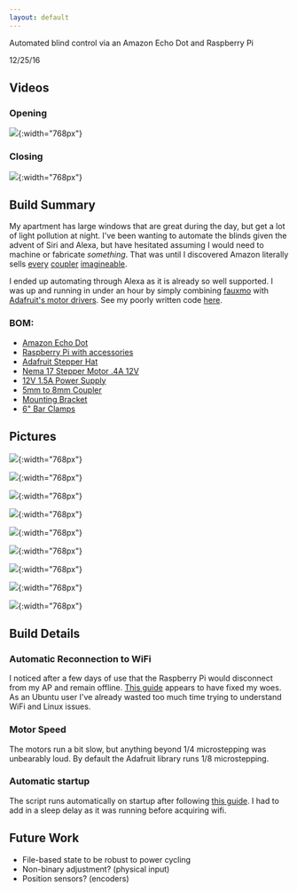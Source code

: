 ```yaml
---
layout: default
---
```


Automated blind control via an Amazon Echo Dot and Raspberry Pi

12/25/16

## [](#videos)Videos

### Opening
[![](images/opening_video.png)](https://www.youtube.com/watch?v=Tw-ZOflzcSQ){:width="768px"}

### Closing
[![](images/closing_video.png)](https://www.youtube.com/watch?v=yLr2ESYjLDU){:width="768px"}

## [](#build-summary)Build Summary

My apartment has large windows that are great during the day, but get a lot of light pollution at night. I've been wanting to automate the blinds given the advent of Siri and Alexa, but have hesitated assuming I would need to machine or fabricate _something_. That was until I discovered Amazon literally sells [every](https://www.amazon.com/gp/product/B010MZ8SQU/ref=as_li_qf_sp_asin_il_tl?ie=UTF8&tag=jwahawis-20&camp=1789&creative=9325&linkCode=as2&creativeASIN=B010MZ8SQU&linkId=1000de7377d9110fe24d93d647a139b6) [coupler](https://www.amazon.com/gp/product/B00DCAIRIC/ref=as_li_qf_sp_asin_il_tl?ie=UTF8&tag=jwahawis-20&camp=1789&creative=9325&linkCode=as2&creativeASIN=B00DCAIRIC&linkId=f42e90a307e7c301764135e5522e3a88) [imagineable](https://www.amazon.com/gp/product/B00KHTVOEU/ref=as_li_qf_sp_asin_il_tl?ie=UTF8&tag=jwahawis-20&camp=1789&creative=9325&linkCode=as2&creativeASIN=B00KHTVOEU&linkId=863f0c0e23c7aef7aab1de1188a792b1).

I ended up automating through Alexa as it is already so well supported. I was up and running in under an hour by simply combining [fauxmo](https://pypi.python.org/pypi/fauxmo/0.3.2) with [Adafruit's motor drivers](https://github.com/adafruit/Adafruit-Motor-HAT-Python-Library/tree/master/Adafruit_MotorHAT). See my poorly written code [here](blinds_project/blinds.py).

### [](#bom)BOM:

*   [Amazon Echo Dot](https://www.amazon.com/gp/product/B01DFKC2SO/ref=as_li_qf_sp_asin_il_tl?ie=UTF8&tag=jwahawis-20&camp=1789&creative=9325&linkCode=as2&creativeASIN=B01DFKC2SO&linkId=8066284c29bcd47b07bf712aa5f31467)
*   [Raspberry Pi with accessories](https://www.amazon.com/gp/product/B01C6Q2GSY/ref=as_li_qf_sp_asin_il_tl?ie=UTF8&tag=jwahawis-20&camp=1789&creative=9325&linkCode=as2&creativeASIN=B01C6Q2GSY&linkId=6dcd7db5905d7f718fe61928d9391ecf)
*   [Adafruit Stepper Hat](https://www.adafruit.com/product/2348)
*   [Nema 17 Stepper Motor .4A 12V](https://www.adafruit.com/products/324)
*   [12V 1.5A Power Supply](https://www.amazon.com/gp/product/B01DUNY9D2/ref=as_li_qf_sp_asin_il_tl?ie=UTF8&tag=jwahawis-20&camp=1789&creative=9325&linkCode=as2&creativeASIN=B01DUNY9D2&linkId=3ace95080ff7b5d5f6eeab4c24a78248)
*   [5mm to 8mm Coupler](https://www.amazon.com/gp/product/B00KHTVOEU/ref=as_li_qf_sp_asin_il_tl?ie=UTF8&tag=jwahawis-20&camp=1789&creative=9325&linkCode=as2&creativeASIN=B00KHTVOEU&linkId=29201451fd4e78abd9a09a8c8c41c42f)
*   [Mounting Bracket](https://www.adafruit.com/products/1297)
*   [6" Bar Clamps](https://www.amazon.com/gp/product/B0000CCXVF/ref=as_li_qf_sp_asin_il_tl?ie=UTF8&tag=jwahawis-20&camp=1789&creative=9325&linkCode=as2&creativeASIN=B0000CCXVF&linkId=cb3802da6ccd80423604759d4878cb0b)

## [](#pictures)Pictures

![](images/IMG_1634_1024x768.jpeg){:width="768px"}

![](images/IMG_1635_1024x768.jpeg){:width="768px"}

![](images/IMG_1638_1024x768.jpeg){:width="768px"}

![](images/IMG_1639_1024x768.jpeg){:width="768px"}

![](images/IMG_1641_1024x768.jpeg){:width="768px"}

![](images/IMG_1642_1024x768.jpeg){:width="768px"}

![](images/IMG_1643_1024x768.jpeg){:width="768px"}

![](images/IMG_1759_1024x768.jpeg){:width="768px"}

![](images/IMG_1761_1024x768.jpeg){:width="768px"}

## [](#build-details)Build Details

### [](#wifi)Automatic Reconnection to WiFi

I noticed after a few days of use that the Raspberry Pi would disconnect from my AP and remain offline. [This guide](http://alexba.in/blog/2015/01/14/automatically-reconnecting-wifi-on-a-raspberrypi/) appears to have fixed my woes. As an Ubuntu user I've already wasted too much time trying to understand WiFi and Linux issues.

### [](#motor-speed) Motor Speed

The motors run a bit slow, but anything beyond 1/4 microstepping was unbearably loud. By default the Adafruit library runs 1/8 microstepping.

### [](#startup) Automatic startup

The script runs automatically on startup after following [this guide](http://www.instructables.com/id/Raspberry-Pi-Launch-Python-script-on-startup/?ALLSTEPS). I had to add in a sleep delay as it was running before acquiring wifi.

## [](#future-work)Future Work

*   File-based state to be robust to power cycling
*   Non-binary adjustment? (physical input)
*   Position sensors? (encoders)
